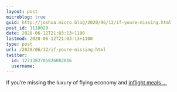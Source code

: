 ```yaml
---
layout: post
microblog: true
guid: http://joshua.micro.blog/2020/06/12/if-youre-missing.html
post_id: 1118029
date: 2020-06-12T21:03:13+1100
lastmod: 2020-06-12T21:03:13+1100
type: post
url: /2020/06/12/if-youre-missing.html
twitter:
  id: 1271382705826082816
  username: 
---
```

If you’re missing the luxury of flying economy and [inflight meals ...](https://www.ozbargain.com.au/node/544372)
